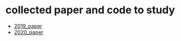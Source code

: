 
# collected paper and code to study

- [2019_paper](./2019_paper.md)
- [2020_paper](./2020_paper.md)


